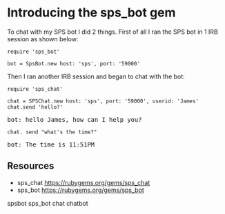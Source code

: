 # Introducing the sps_bot gem

To chat with my SPS bot I did 2 things. First of all I ran the SPS bot in 1 IRB session as shown below:

    require 'sps_bot'

    bot = SpsBot.new host: 'sps', port: '59000'

Then I ran another IRB session and began to chat with the bot:

    require 'sps_chat'

    chat = SPSChat.new host: 'sps', port: '59000', userid: 'James'
    chat.send 'hello?'

<pre>bot: hello James, how can I help you?</pre>

    chat. send "what's the time?"

<pre>bot: The time is 11:51PM</pre>

## Resources

* sps_chat https://rubygems.org/gems/sps_chat
* sps_bot https://rubygems.org/gems/sps_bot

spsbot sps_bot chat chatbot

